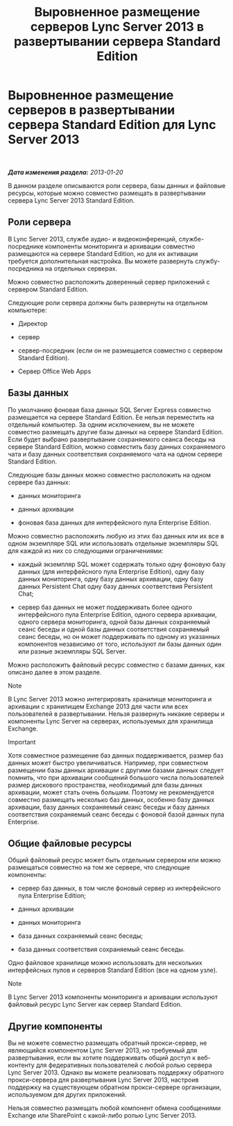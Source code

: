 ﻿---
title: Выровненное размещение серверов Lync Server 2013 в развертывании сервера Standard Edition
TOCTitle: Выровненное размещение серверов в развертывании сервера Standard Edition
ms:assetid: 0763ffab-4fd6-463a-8e62-d97876b376d3
ms:mtpsurl: https://technet.microsoft.com/ru-ru/library/Gg398131(v=OCS.15)
ms:contentKeyID: 49308841
ms.date: 05/19/2016
mtps_version: v=OCS.15
ms.translationtype: HT
---

# Выровненное размещение серверов в развертывании сервера Standard Edition для Lync Server 2013

 

_**Дата изменения раздела:** 2013-01-20_

В данном разделе описываются роли сервера, базы данных и файловые ресурсы, которые можно совместно размещать в развертывании сервера Lync Server 2013 Standard Edition.

## Роли сервера

В Lync Server 2013, службе аудио- и видеоконференций, службе-посреднике компоненты мониторинга и архивации совместно размещаются на сервере Standard Edition, но для их активации требуется дополнительная настройка. Вы можете развернуть службу-посредника на отдельных серверах.

Можно совместно расположить доверенный сервер приложений с сервером Standard Edition.

Следующие роли сервера должны быть развернуты на отдельном компьютере:

  - Директор

  - сервер

  - сервер-посредник (если он не размещается совместно с сервером Standard Edition).

  - Сервер Office Web Apps

## Базы данных

По умолчанию фоновая база данных SQL Server Express совместно размещается на сервере Standard Edition. Ее нельзя переместить на отдельный компьютер. За одним исключением, вы не можете совместно размещать другие базы данных на сервере Standard Edition. Если будет выбрано развертывание сохраняемого сеанса беседы на сервере Standard Edition, можно совместить базу данных сохраняемого чата и базу данных соответствия сохраняемого чата на одном сервере Standard Edition.

Следующие базы данных можно совместно расположить на одном сервере баз данных:

  - данных мониторинга

  - данных архивации

  - фоновая база данных для интерфейсного пула Enterprise Edition.

Можно совместно расположить любую из этих баз данных или их все в одном экземпляре SQL или использовать отдельные экземпляры SQL для каждой из них со следующими ограничениями:

  - каждый экземпляр SQL может содержать только одну фоновую базу данных (для интерфейсного пула Enterprise Edition), одну базу данных мониторинга, одну базу данных архивации, одну базу данных Persistent Chat одну базу данных соответствия Persistent Chat;

  - сервер баз данных не может поддерживать более одного интерфейсного пула Enterprise Edition, одного сервера архивации, одного сервера мониторинга, одной базы данных сохраняемый сеанс беседы и одной базы данных соответствия сохраняемый сеанс беседы, но он может поддерживать по одному из указанных компонентов независимо от того, используют ли базы данных один или разные экземпляры SQL Server.

Можно расположить файловый ресурс совместно с базами данных, как описано далее в этом разделе.

> [!note]  
> В Lync Server 2013 можно интегрировать хранилище мониторинга и архивации с хранилищем Exchange 2013 для части или всех пользователей в развертывании. Нельзя развернуть никакие серверы и компоненты Lync Server на серверах, используемых для хранилища Exchange.

> [!important]  
> Хотя совместное размещение баз данных поддерживается, размер баз данных может быстро увеличиваться. Например, при совместном размещении базы данных архивации с другими базами данных следует помнить, что при архивации сообщений большого числа пользователей размер дискового пространства, необходимый для базы данных архивации, может стать очень большим. Поэтому не рекомендуется совместно размещать несколько баз данных, особенно базу данных архивации, базу данных сохраняемый сеанс беседы и базу данных соответствия сохраняемый сеанс беседы с фоновой базой данных пула Enterprise.

## Общие файловые ресурсы

Общий файловый ресурс может быть отдельным сервером или можно размещаться совместно на том же сервере, что следующие компоненты:

  - сервер баз данных, в том числе фоновый сервер из интерфейсного пула Enterprise Edition;

  - данных архивации

  - данных мониторинга

  - база данных сохраняемый сеанс беседы;

  - база данных соответствия сохраняемый сеанс беседы.

Одно файловое хранилище можно использовать для нескольких интерфейсных пулов и серверов Standard Edition (все на одном узле).

> [!note]  
> В Lync Server 2013 компоненты мониторинга и архивации используют файловый ресурс Lync Server как сервер Standard Edition.

## Другие компоненты

Вы не можете совместно размещать обратный прокси-сервер, не являющийся компонентом Lync Server 2013, но требуемый для развертывания, если вы хотите поддерживать общий доступ к веб-контенту для федеративных пользователей с любой ролью сервера Lync Server 2013. Однако вы можете реализовать поддержку обратного прокси-сервера для развертывания Lync Server 2013, настроив поддержку на существующем обратном прокси-сервере организации, используемом для других приложений.

Нельзя совместно размещать любой компонент обмена сообщениями Exchange или SharePoint с какой-либо ролью Lync Server 2013.

